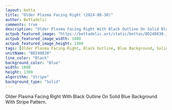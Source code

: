 ```yaml
---
layout: betta
title: "Older Plasma Facing Right (2024-08-30)"
author: Bettadelic
comments: true
description: "Older Plasma Facing Right With Black Outline On Solid Blue Background With Stripe Pattern."
actpub_featured_image: "https://bettadelic.art/static/bettas/BD240830.jpg"
actpub_featured_image_width: 1800
actpub_featured_image_height: 1300
tags: [Older Plasma Facing Right, Black Outline, Blue Background, Solid Background Pattern, Stripe Pattern, August 2024]
unitName: "BD240830"
line_color: "Black"
background_color: "Blue"
width: 1800
height: 1300
algorithm: "Stripe"
background_type: "Solid"
---
```


Older Plasma Facing Right With Black Outline On Solid Blue Background With Stripe Pattern.
